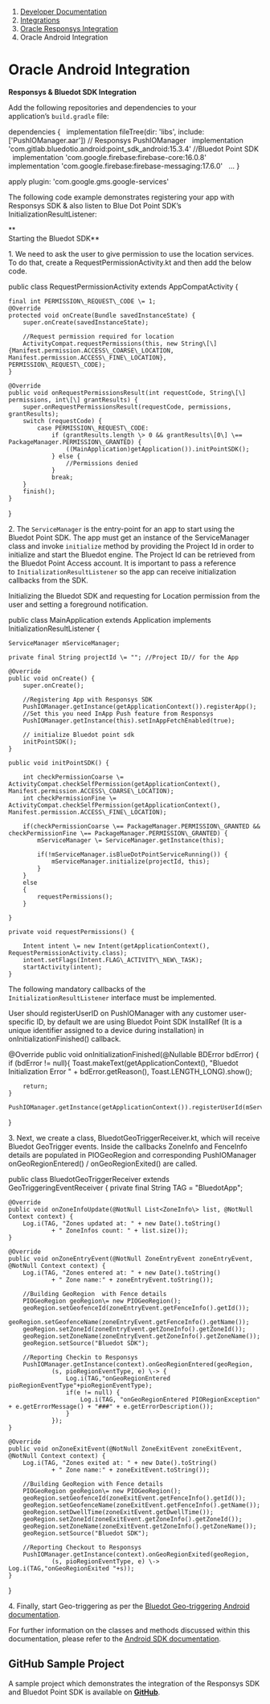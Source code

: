 1.  [Developer Documentation](https://docs.bluedot.io)
2.  [Integrations](https://docs.bluedot.io/integrations/)
3.  [Oracle Responsys Integration](https://docs.bluedot.io/integrations/oracle-integration/)
4.  Oracle Android Integration

Oracle Android Integration
==========================

**Responsys & Bluedot SDK Integration**

Add the following repositories and dependencies to your application’s `build.gradle` file:

dependencies {
  implementation fileTree(dir: 'libs', include: \['PushIOManager.aar'\]) // Responsys PushIOManager
  implementation 'com.gitlab.bluedotio.android:point\_sdk\_android:15.3.4' //Bluedot Point SDK
  implementation 'com.google.firebase:firebase-core:16.0.8'
  implementation 'com.google.firebase:firebase-messaging:17.6.0'
  ...
}

apply plugin: 'com.google.gms.google-services'

The following code example demonstrates registering your app with Responsys SDK & also listen to Blue Dot Point SDK’s InitializationResultListener:

**  
Starting the Bluedot SDK**

1\. We need to ask the user to give permission to use the location services. To do that, create a RequestPermissionActivity.kt and then add the below code.

public class RequestPermissionActivity extends AppCompatActivity {

    final int PERMISSION\_REQUEST\_CODE \= 1;
    @Override
    protected void onCreate(Bundle savedInstanceState) {
        super.onCreate(savedInstanceState);

        //Request permission required for location
        ActivityCompat.requestPermissions(this, new String\[\]{Manifest.permission.ACCESS\_COARSE\_LOCATION, Manifest.permission.ACCESS\_FINE\_LOCATION}, PERMISSION\_REQUEST\_CODE);
    }

    @Override
    public void onRequestPermissionsResult(int requestCode, String\[\] permissions, int\[\] grantResults) {
        super.onRequestPermissionsResult(requestCode, permissions, grantResults);
        switch (requestCode) {
            case PERMISSION\_REQUEST\_CODE:
                if (grantResults.length \> 0 && grantResults\[0\] \== PackageManager.PERMISSION\_GRANTED) {
                    ((MainApplication)getApplication()).initPointSDK();
                } else {
                    //Permissions denied
                }
                break;
        }
        finish();
    }
}

2\. The `ServiceManager` is the entry-point for an app to start using the Bluedot Point SDK. The app must get an instance of the ServiceManager class and invoke `initialize` method by providing the Project Id in order to initialize and start the Bluedot engine. The Project Id can be retrieved from the Bluedot Point Access account. It is important to pass a reference to `InitializationResultListener` so the app can receive initialization callbacks from the SDK.

Initializing the Bluedot SDK and requesting for Location permission from the user and setting a foreground notification.

public class MainApplication extends Application implements InitializationResultListener {

    ServiceManager mServiceManager;

    private final String projectId \= ""; //Project ID// for the App

    @Override
    public void onCreate() {
        super.onCreate();

        //Registering App with Responsys SDK
        PushIOManager.getInstance(getApplicationContext()).registerApp();
        //Set this you need InApp Push feature from Responsys
        PushIOManager.getInstance(this).setInAppFetchEnabled(true);

        // initialize Bluedot point sdk
        initPointSDK();
    }

    public void initPointSDK() {

        int checkPermissionCoarse \= ActivityCompat.checkSelfPermission(getApplicationContext(), Manifest.permission.ACCESS\_COARSE\_LOCATION);
        int checkPermissionFine \= ActivityCompat.checkSelfPermission(getApplicationContext(), Manifest.permission.ACCESS\_FINE\_LOCATION);

        if(checkPermissionCoarse \== PackageManager.PERMISSION\_GRANTED && checkPermissionFine \== PackageManager.PERMISSION\_GRANTED) {
            mServiceManager \= ServiceManager.getInstance(this);

            if(!mServiceManager.isBlueDotPointServiceRunning()) {
                mServiceManager.initialize(projectId, this);
            }
        }
        else
        {
            requestPermissions();
        }

    }

    private void requestPermissions() {

        Intent intent \= new Intent(getApplicationContext(), RequestPermissionActivity.class);
        intent.setFlags(Intent.FLAG\_ACTIVITY\_NEW\_TASK);
        startActivity(intent);
    }

The following mandatory callbacks of the `InitializationResultListener` interface must be implemented. 

User should registerUserID on PushIOManager with any customer user-specific ID, by default we are using Bluedot Point SDK InstallRef (It is a unique identifier assigned to a device during installation) in onInitializationFinished() callback.

@Override public void onInitializationFinished(@Nullable BDError bdError) {
    if (bdError != null){
        Toast.makeText(getApplicationContext(),
                "Bluedot Initialization Error " + bdError.getReason(),
                Toast.LENGTH\_LONG).show();

        return;
    }

    PushIOManager.getInstance(getApplicationContext()).registerUserId(mServiceManager.getInstallRef());
}

3\. Next, we create a class, BluedotGeoTriggerReceiver.kt, which will receive Bluedot GeoTrigger events. Inside the callbacks ZoneInfo and FenceInfo details are populated in PIOGeoRegion and corresponding PushIOManager onGeoRegionEntered() / onGeoRegionExited() are called.

public class BluedotGeoTriggerReceiver extends GeoTriggeringEventReceiver {
    private final String TAG \= "BluedotApp";

    @Override
    public void onZoneInfoUpdate(@NotNull List<ZoneInfo\> list, @NotNull Context context) {
        Log.i(TAG, "Zones updated at: " + new Date().toString()
                + " ZoneInfos count: " + list.size());
    }

    @Override
    public void onZoneEntryEvent(@NotNull ZoneEntryEvent zoneEntryEvent, @NotNull Context context) {
        Log.i(TAG, "Zones entered at: " + new Date().toString()
                + " Zone name:" + zoneEntryEvent.toString());

        //Building GeoRegion  with Fence details
        PIOGeoRegion geoRegion\= new PIOGeoRegion();
        geoRegion.setGeofenceId(zoneEntryEvent.getFenceInfo().getId());
        geoRegion.setGeofenceName(zoneEntryEvent.getFenceInfo().getName());
        geoRegion.setZoneId(zoneEntryEvent.getZoneInfo().getZoneId());
        geoRegion.setZoneName(zoneEntryEvent.getZoneInfo().getZoneName());
        geoRegion.setSource("Bluedot SDK");

        //Reporting Checkin to Responsys
        PushIOManager.getInstance(context).onGeoRegionEntered(geoRegion,
                (s, pioRegionEventType, e) \-> {
                    Log.i(TAG,"onGeoRegionEntered  pioRegionEventType"+pioRegionEventType);
                    if(e != null) {
                        Log.i(TAG, "onGeoRegionEntered PIORegionException" + e.getErrorMessage() + "###" + e.getErrorDescription());
                    }
                });
    }

    @Override
    public void onZoneExitEvent(@NotNull ZoneExitEvent zoneExitEvent, @NotNull Context context) {
        Log.i(TAG, "Zones exited at: " + new Date().toString()
                + " Zone name:" + zoneExitEvent.toString());

        //Building GeoRegion with Fence details
        PIOGeoRegion geoRegion\= new PIOGeoRegion();
        geoRegion.setGeofenceId(zoneExitEvent.getFenceInfo().getId());
        geoRegion.setGeofenceName(zoneExitEvent.getFenceInfo().getName());
        geoRegion.setDwellTime(zoneExitEvent.getDwellTime());
        geoRegion.setZoneId(zoneExitEvent.getZoneInfo().getZoneId());
        geoRegion.setZoneName(zoneExitEvent.getZoneInfo().getZoneName());
        geoRegion.setSource("Bluedot SDK");

        //Reporting Checkout to Responsys
        PushIOManager.getInstance(context).onGeoRegionExited(geoRegion,
                (s, pioRegionEventType, e) \-> Log.i(TAG,"onGeoRegionExited "+s));
    }
}

4\. Finally, start Geo-triggering as per the [Bluedot Geo-triggering Android documentation](https://docs.bluedot.io/android-sdk/android-geo-triggering/).

For further information on the classes and methods discussed within this documentation, please refer to the [Android SDK documentation](https://docs.bluedot.io/android-sdk/).

**GitHub Sample Project**
-------------------------

A sample project which demonstrates the integration of the Responsys SDK and Bluedot Point SDK is available on **[GitHub](https://github.com/Bluedot-Innovation/OracleMinimalApp-Android)**.